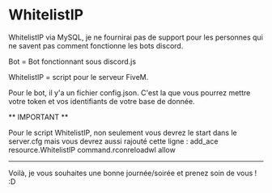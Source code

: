 # WhitelistIP

WhitelistIP via MySQL, je ne fournirai pas de support pour les personnes qui ne savent pas comment fonctionne les bots discord.

Bot = Bot fonctionnant sous discord.js

WhitelistIP = script pour le serveur FiveM.

Pour le bot, il y'a un fichier config.json. C'est la que vous pourrez mettre votre token et vos identifiants de votre base de donnée.

** IMPORTANT ** 

Pour le script WhitelistIP, non seulement vous devrez le start dans le server.cfg mais vous devrez aussi rajouté cette ligne : add_ace resource.WhitelistIP command.rconreloadwl allow

---

Voilà, je vous souhaites une bonne journée/soirée et prenez soin de vous ! :D

